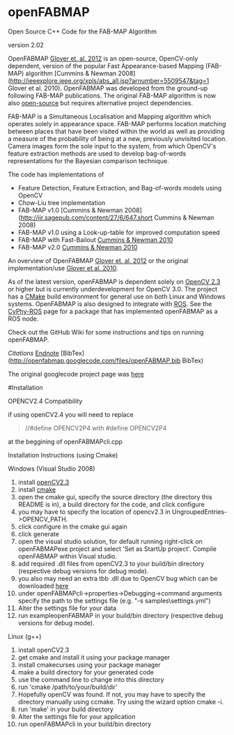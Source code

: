 openFABMAP
==========

Open Source C++ Code for the FAB-MAP Algorithm

version 2.02

OpenFABMAP [Glover et. al. 2012](http://ieeexplore.ieee.org/xpls/abs_all.jsp?arnumber=5509547&tag=1) is an open-source, OpenCV-only dependent, version of the popular Fast Appearance-based Mapping (FAB-MAP) algorithm [Cummins & Newman 2008](http://ieeexplore.ieee.org/xpls/abs_all.jsp?arnumber=5509547&tag=1 Glover et al. 2010). OpenFABMAP was developed from the ground-up following FAB-MAP publications. The original FAB-MAP algorithm is now also [open-source](http://www.robots.ox.ac.uk/~mjc/Software.htm) but requires alternative project dependencies. 

FAB-MAP is a Simultaneous Localisation and Mapping algorithm which operates solely in appearance space. FAB-MAP performs location matching between places that have been visited within the world as well as providing a measure of the probability of being at a new, previously unvisited location. Camera images form the sole input to the system, from which OpenCV's feature extraction methods are used to develop bag-of-words representations for the Bayesian comparison technique. 

The code has implementations of
 * Feature Detection, Feature Extraction, and Bag-of-words models using OpenCV
 * Chow-Liu tree implementation
 * FAB-MAP v1.0 [Cummins & Newman 2008](http://ijr.sagepub.com/content/27/6/647.short Cummins & Newman 2008)
 * FAB-MAP v1.0 using a Look-up-table for improved computation speed
 * FAB-MAP with Fast-Bailout [Cummins & Newman 2010](http://ieeexplore.ieee.org/xpls/abs_all.jsp?arnumber=5613942)
 * FAB-MAP v2.0 [Cummins & Newman 2010](http://ijr.sagepub.com/content/30/9/1100.short)

An overview of OpenFABMAP [Glover et. al. 2012](http://ieeexplore.ieee.org/xpls/abs_all.jsp?arnumber=5509547&tag=1) or the original implementation/use [Glover et al. 2010](http://eprints.qut.edu.au/50317/1/glover_ICRA2012_final.pdf).

As of the latest version, openFABMAP is dependent solely on [OpenCV 2.3](http://opencv.org/) or higher but is currently underdevelopment for OpenCV 3.0.  The project has a [CMake](http://www.cmake.org/) build environment for general use on both Linux and Windows systems. OpenFABMAP is also designed to integrate with [ROS](http://www.ros.org/wiki/). See the [CyPhy-ROS](https://wiki.qut.edu.au/display/cyphy/cyphy+ROS+wiki+page) page for a package that has implemented openFABMAP as a ROS node.

Check out the GitHub Wiki for some instructions and tips on running openFABMAP.

_Citations_
[Endnote](http://openfabmap.googlecode.com/files/openFABMAP.enw)
[BibTex](http://openfabmap.googlecode.com/files/openFABMAP.bib BibTex)

The original googlecode project page was [here](http://code.google.com/p/openfabmap/)

#Installation

OPENCV2.4 Compatibility

if using openCV2.4 you will need to replace

>//\#define OPENCV2P4
with
>\#define OPENCV2P4

at the beggining of openFABMAPcli.cpp

Installation Instructions (using Cmake)

Windows (Visual Studio 2008)

1. install [openCV2.3](http://opencv.willowgarage.com/wiki/)
2. install [cmake](www.cmake.org/)
3. open the cmake gui, specify the source directory (the directory this README is in), a build directory for the code, and click configure
4. you may have to specify the location of opencv2.3 in UngroupedEntries->OPENCV_PATH.
5. click configure in the cmake gui again
6. click generate
7. open the visual studio solution, for default running right-click on openFABMAPexe project and select 'Set as StartUp project'. Compile openFABMAP within Visual studio.
8. add required .dll files from openCV2.3 to your build/bin directory (respective debug versions for debug mode).
9. you also may need an extra tbb .dll due to OpenCV bug which can be downloaded [here](http://threadingbuildingblocks.org/ver.php?fid=171)
10. under openFABMAPcli->properties->Debugging->command arguments specify the path to the settings file (e.g. "-s samples\settings.yml")
11. Alter the settings file for your data
12. run exampleopenFABMAP in your build/bin directory (respective debug versions for debug mode).


Linux (g++)

1. install openCV2.3
2. get cmake and install it using your package manager
3. install cmakecurses using your package manager
2. make a build directory for your generated code
3. use the command line to change into this directory
4. run 'cmake /path/to/your/build/dir'
5. Hopefully openCV was found. If not, you may have to specify the directory manually using ccmake. Try using the wizard option cmake -i.
6. run 'make' in your build directory
5. Alter the settings file for your application
6. run openFABMAPcli in your build/bin directory




